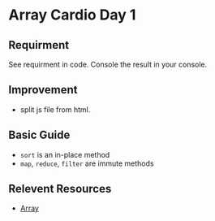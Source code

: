 # Array Cardio Day 1

## Requirment
See requirment in code. Console the result in your console.

## Improvement
- split js file from html.

## Basic Guide
- `sort` is an in-place method
- `map`, `reduce`, `filter` are immute methods

## Relevent Resources
- [Array](https://developer.mozilla.org/en-US/docs/Web/JavaScript/Reference/Global_Objects/Array)
